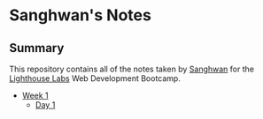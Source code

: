 # Sanghwan's Notes

## Summary
This repository contains all of the notes taken by [Sanghwan](https://github.com/mipqim) for the [Lighthouse Labs](https://www.lighthouselabs.ca/) Web Development Bootcamp.
* [Week 1](/Week_1)
  * [Day 1](/Week_1/Day_1)